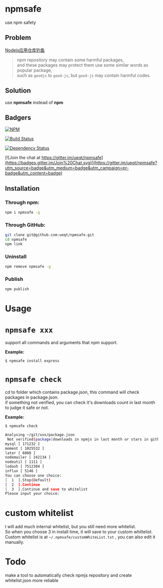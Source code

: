# npmsafe
use npm safety

## Problem

[Nodejs应用仓库钓鱼](http://www.cnblogs.com/index-html/p/npm_package_phishing.html)

>npm repository may contain some harmful packages,  
>and these packages may protect them use some similar words as popular package,  
>such as `goodjs` to `good-js`, but `good-js` may contain harmful codes. 

## Solution

use **npmsafe** instead of **npm**

## Badgers
[![NPM](https://nodei.co/npm/npmsafe.png?downloads=true&stars=true)](https://nodei.co/npm/npmsafe/)

[![Build Status](https://api.travis-ci.org/ueqt/npmsafe.png)](http://travis-ci.org/ueqt/npmsafe)

[![Dependency Status](https://david-dm.org/ueqt/npmsafe.svg)](https://david-dm.org/ueqt/npmsafe)

[![Join the chat at https://gitter.im/ueqt/npmsafe](https://badges.gitter.im/Join%20Chat.svg)](https://gitter.im/ueqt/npmsafe?utm_source=badge&utm_medium=badge&utm_campaign=pr-badge&utm_content=badge)

## Installation

### Through npm:
```bash
npm i npmsafe -g
```

### Through GitHub:
```bash
git clone git@github.com:ueqt/npmsafe.git
cd npmsafe
npm link
```

### Uninstall
```bash
npm remove npmsafe -g
```

### Publish
```bash
npm publish
```

# Usage

# `npmsafe xxx`
support all commands and arguments that npm support.

**Example:**

```bash
$ npmsafe install express
```

# `npmsafe check`
cd to folder which contains package.json, this command will check packages in package.json.  
if something not verified, you can check it's downloads count in last month to judge it safe or not.

**Example:**

```bash
$ npmsafe check

Analysing ~/git/xxx/package.json
 Not verified(package[downloads in npmjs in last month or stars in github(todo)]): 7
mysql [ 171232 ]
moment [ 1025532 ]
later [ 6008 ]
nodemailer [ 242134 ]
nodeutil [ 1111 ]
lodash [ 7512304 ]
influx [ 5146 ]
You can choose one choice:
[  1  ].Stop(Default)
[  2  ].Continue
[  3  ].Continue and save to whitelist
Please input your choice:
```

# custom whitelist
I will add much internal whitelist, but you still need more whitelist.  
So when you choose 3 in install time, it will save to your custom whiltelist.  
Custom whitelist is at `~/.npmsafe/customWhiteList.txt`  , you can also edit it manually.

# Todo
make a tool to automatically check npmjs repository and create whitelist.json more reliable
